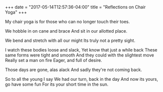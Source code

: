 +++
date = "2017-05-14T12:57:36-04:00"
title = "Reflections on Chair Yoga"
+++

My chair yoga is for those
who can no longer touch their toes.
<!--more-->
We hobble in on cane and brace
And sit in our allotted place.

We bend and stretch with all our might
Its truly not a pretty sight.


I watch these bodies loose and slack,
Yet know that just a while back
These same forms were tight and smooth
And they could with the slightest move
Really set a man on fire
Eager, and full of desire.


Those days are gone, alas alack
And sadly they're not coming back.


So to all the young I say
We had our turn, back in the day
And now its yours, go have some fun
For its your short time in the sun.

